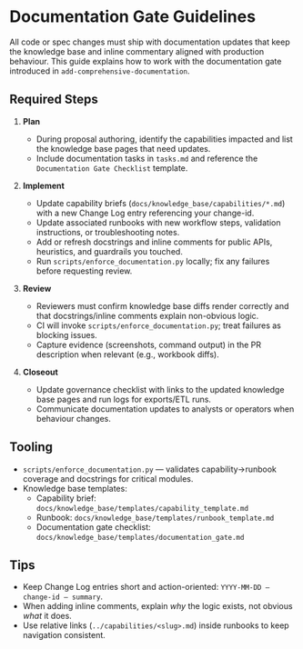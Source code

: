 # Documentation Gate Guidelines

All code or spec changes must ship with documentation updates that keep the knowledge base and inline commentary aligned with production behaviour. This guide explains how to work with the documentation gate introduced in `add-comprehensive-documentation`.

## Required Steps

1. **Plan**
   - During proposal authoring, identify the capabilities impacted and list the knowledge base pages that need updates.
   - Include documentation tasks in `tasks.md` and reference the `Documentation Gate Checklist` template.

2. **Implement**
   - Update capability briefs (`docs/knowledge_base/capabilities/*.md`) with a new Change Log entry referencing your change-id.
   - Update associated runbooks with new workflow steps, validation instructions, or troubleshooting notes.
   - Add or refresh docstrings and inline comments for public APIs, heuristics, and guardrails you touched.
   - Run `scripts/enforce_documentation.py` locally; fix any failures before requesting review.

3. **Review**
   - Reviewers must confirm knowledge base diffs render correctly and that docstrings/inline comments explain non-obvious logic.
   - CI will invoke `scripts/enforce_documentation.py`; treat failures as blocking issues.
   - Capture evidence (screenshots, command output) in the PR description when relevant (e.g., workbook diffs).

4. **Closeout**
   - Update governance checklist with links to the updated knowledge base pages and run logs for exports/ETL runs.
   - Communicate documentation updates to analysts or operators when behaviour changes.

## Tooling

- `scripts/enforce_documentation.py` — validates capability->runbook coverage and docstrings for critical modules.
- Knowledge base templates:
  - Capability brief: `docs/knowledge_base/templates/capability_template.md`
  - Runbook: `docs/knowledge_base/templates/runbook_template.md`
  - Documentation gate checklist: `docs/knowledge_base/templates/documentation_gate.md`

## Tips

- Keep Change Log entries short and action-oriented: `YYYY-MM-DD — change-id — summary`.
- When adding inline comments, explain *why* the logic exists, not obvious *what* it does.
- Use relative links (`../capabilities/<slug>.md`) inside runbooks to keep navigation consistent.

